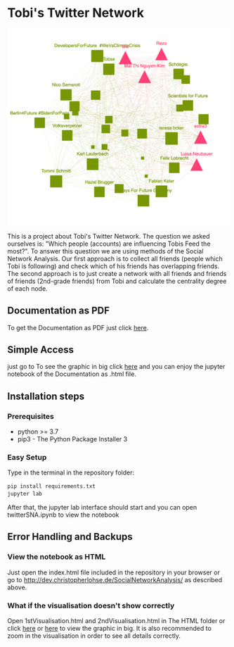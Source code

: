 # Tobi's Twitter Network

<img src="visualisation.png"  width="500">

This is a project about Tobi's Twitter Network. The question we asked ourselves is: "Which people (accounts) are influencing Tobis Feed the most?". To answer this question we are using methods of the Social Network Analysis. Our first approach is to collect all friends (people which Tobi is following) and check which of his friends has overlapping friends. The second approach is to just create a network with all friends and friends of friends (2nd-grade friends) from Tobi and calculate the centrality degree of each node.

## Documentation as PDF
To get the Documentation as PDF just click [here](http://dev.christopherlohse.de/SocialNetworkAnalysis/Documentation.pdf).

## Simple Access 

just go to To see the graphic in big click
[here](http://dev.christopherlohse.de/SocialNetworkAnalysis/) and you can enjoy the jupyter notebook of the Documentation as .html file.

## Installation steps

### Prerequisites

- python >= 3.7
- pip3 - The Python Package Installer 3

### Easy Setup

Type in the terminal in the repository folder:

``` bash
pip install requirements.txt
jupyter lab
```

After that, the jupyter lab interface should start and you can open twitterSNA.ipynb to view the notebook

## Error Handling and Backups

### View the notebook as HTML 

Just open the index.html file included in the repository in your browser or go to http://dev.christopherlohse.de/SocialNetworkAnalysis/ as described above.

### What if the visualisation doesn't show correctly

Open 1stVisualisation.html and 2ndVisualisation.html in The HTML folder or click
[here](http://dev.christopherlohse.de/SocialNetworkAnalysis/HTML/1stVisualisation.html) or 
[here](http://dev.christopherlohse.de/SocialNetworkAnalysis/HTML/2ndVisualisation.html) to view the graphic in big. It is also recommended to zoom in the visualisation in order to see all details correctly.


